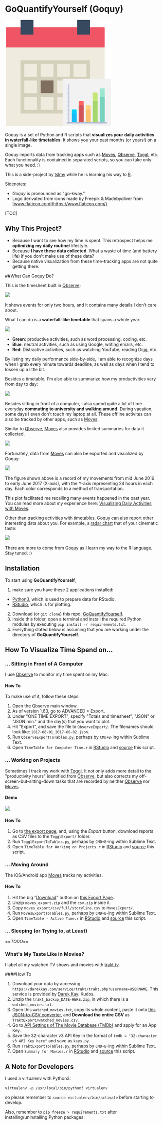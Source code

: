 # GoQuantifyYourself (Goquy)

![logo](logo/logo.png)

Goquy is a set of Python and R scripts that **visualizes your daily activities in waterfall-like timetables**. It shows you your past months (or years!) on a single image.

Goquy imports data from tracking apps such as [Moves][], [Qbserve][], [Toggl][], etc. Each functionality is contained in separated scripts, so you can take only what you need. :)  

This is a side-project by [tslmy][] while he is learning his way to [R][].

[tslmy]: https://github.com/tslmy/
[R]: https://www.r-project.org/

Sidenotes:

- *Goquy* is pronounced as "go-kway."
- Logo derivated from icons made by Freepik & Madebyoliver from [www.flaticon.com](https://www.flaticon.com/).

[TOC]

## Why This Project?

- Because I want to see how my time is spent. This retrospect helps me **optimizing my daily routine**/ lifestyle.
- Because **I have these data collected**. What a waste of time (and battery life) if you don't make use of these data?
- Because native visualization from these time-tracking apps are not quite getting there.

##What Can Goquy Do?

This is the timesheet built in [Qbserve][]:

![](https://ww4.sinaimg.cn/large/006tNc79gy1fj3k82fuqtj318s0v4do7.jpg)

It shows events for only two hours, and it contains many details I don't care about.

What I can do is a **waterfall-like timetable** that spans a whole year:

![](https://ww3.sinaimg.cn/large/006tNc79ly1fh7xyriyxnj31je172tkx.jpg)

- **Green**: productive activities, such as word processing, coding, etc.
- **Blue**: neutral activities, such as using Google, writing emails, etc.
- **Red**: Distractive activities, such as watching YouTube, reading Digg, etc.

By listing my daily performance side-by-side, I am able to recognize days when I grab every minute towards deadline, as well as days when I tend to lossen up a little bit. 

Besides a timetable, I'm also able to summarize how my productivities vary from day to day:

![](https://ww4.sinaimg.cn/large/006tNc79ly1fh7xxvq3nqj31jo17aq95.jpg)

Besides sitting in front of a computer, I also spend quite a lot of time everyday **commuting to university and walking around**. During vacation, some days I even don't touch my laptop at all. These offline activites can also be tracked by other apps, such as [Moves][].

Similar to [Qbserve][], [Moves][] also provides limited summaries for data it collected. 

![](https://ww3.sinaimg.cn/large/006tKfTcgy1fj4gef2bl5j30gv0ic437.jpg)

Fortunately, data from [Moves][] can also be exported and visualized by Goquy:

![](https://ws2.sinaimg.cn/large/006tKfTcly1fh4t8mq4pdj31kw188x6p.jpg)

The figure shown above is a record of my movements from mid June 2016 to early June 2017 (X-axis), with the Y-axis representing 24 hours in each day. Each color corresponds to a method of transportation.

This plot facilitated me recalling many events happened in the past year. You can read more about my experience here: [Visualizing Daily Activities with Moves](https://medium.com/@lmy/visualizing-daily-activities-with-moves-e65e62aab51).

Other than tracking activities with timetables, Goquy can also report other interesting data about you. For example, a [radar chart](http://www.datavizcatalogue.com/methods/radar_chart.html) that of your cinematic taste: 

![](https://ww3.sinaimg.cn/large/006tKfTcgy1fj4gr5qc78j30kc0etq47.jpg)

There are more to come from Goquy as I learn my way to the R language. Stay tuned. :)

## Installation

To start using **GoQuantifyYourself**, 

1. make sure you have these 2 applications installed:

- [Python3](https://www.python.org/downloads/), which is used to prepare data for RStudio.
- [RStudio](https://www.rstudio.com/products/rstudio/download/), which is for plotting.

2. Download (or `git clone`) this repo, [GoQuantifyYourself](https://github.com/tslmy/GoQuantifyYourself).
3. Inside this folder, open a terminal and install the required Python modules by executing `pip install -r requirements.txt`.
4. Everything stated below is assuming that you are working under the directory of **GoQuantifyYourself**.

## How To Visualize Time Spend on...

### … Sitting in Front of A Computer

I use [Qbserve][] to monitor my time spent on my Mac. 

#### How To

To make use of it, follow these steps:

1. Open the Qbserve main window.
2. As of version 1.63, go to ADVANCED > Export.
3. Under "ONE TIME EXPORT", specify "Totals and timesheet", "JSON" or "JSON min." and the day(s) that you want to plot. 
4. Hit "Export", and save the file to `QbserveExport/`. The filenames should look like: `2017-06-01_2017-06-02.json`.
5. Run `QbserveExportToTables.py`, perhaps by `CMD+B`-ing within Sublime Text.
6. Open `TimeTable for Computer Time.r` in [RStudio][] and [source](http://www.dummies.com/programming/r/how-to-source-a-script-in-r/) this script.

[Qbserve]: https://qotoqot.com/qbserve/

### … Working on Projects

Sometimes I track my work with [Toggl][]. It not only adds more detail to the "productivity hours" identified from [Qbserve][], but also corrects my off-screen-but-sitting-down tasks that are recorded by neither [Qbserve][] nor [Moves][].

[Toggl]: https://toggl.com/

#### Demo

![](https://ww1.sinaimg.cn/large/006tNc79ly1fh80p014m4j30zk0paq7s.jpg)

#### How To

1. Go to [the export page](https://toggl.com/app/reports/detailed/), and, using the _Export_ button, download reports as CSV files to the `TogglExport/` folder.
2. Run `TogglExportToTables.py`, perhaps by `CMD+B`-ing within Sublime Text.
3. Open `TimeTable for Working on Projects.r` in [RStudio][] and [source](http://www.dummies.com/programming/r/how-to-source-a-script-in-r/) this script.

### … Moving Around

The iOS/Android app [Moves][] tracks my activities. 

[Moves]: https://moves-app.com/


#### How To

1. Hit the big "[Download](https://accounts.moves-app.com/export/download)" button on [this Export Page](https://accounts.moves-app.com/export).
2. Unzip `moves_export.zip` and the `csv.zip` inside it.
3. Copy `moves_export/csv/full/storyline.csv` to `MovesExport/`.
4. Run `MovesExportToTables.py`, perhaps by `CMD+B`-ing within Sublime Text.
5. Open `TimeTable - Active Time.r` in [RStudio][] and [source](http://www.dummies.com/programming/r/how-to-source-a-script-in-r/) this script.

### ... Sleeping (or Trying to, at Least)

==*TODO*==

### What's My Taste Like in Movies?

 I label all my watched TV shows and movies with [trakt.tv](https://trakt.tv/).

####How To

1. Download your data by accessing `https://darekkay.com/service/trakt/trakt.php?username=USERNAME`. This service is provided by [Darek Kay](https://darekkay.com/2014/08/12/trakt-tv-backup/). Kudos.
2. Unzip the `trakt_backup_DATE-HERE.zip`, in which there is a `watched_movies.txt`.
3. Open this `watched_movies.txt`, copy its whole content, paste it onto [this JSON-to-CSV converter](https://konklone.io/json/), and __Download the entire CSV__ as `TraktExport/watched_movies.csv`.
4. Go to [API Settings of The Movie Database (TMDb)](https://www.themoviedb.org/settings/api) and apply for an App Key.
5. Save the 32-character v3 API Key in the format of `tmdb = "32-character v3 API Key here"` and save as `keys.py`.
6. Run `TraktExportToTables.py`, perhaps by `CMD+B`-ing within Sublime Text.
7. Open `Summary for Movies.r` in [RStudio][] and [source](http://www.dummies.com/programming/r/how-to-source-a-script-in-r/) this script.

## A Note for Developers

I used a virtualenv with Python3:

`virtualenv -p /usr/local/bin/python3 virtualenv`

so please remember to `source virtualenv/bin/activate` before starting to develop.

Also, remember to `pip freeze > requirements.txt` after installing/uninstalling Python packages.



[RStudio]: https://www.rstudio.com/